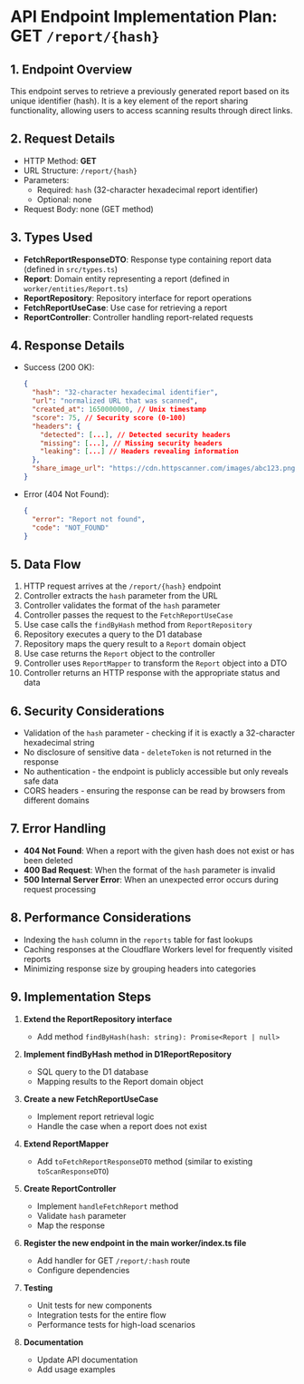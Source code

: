 # API Endpoint Implementation Plan: GET `/report/{hash}`

## 1. Endpoint Overview
This endpoint serves to retrieve a previously generated report based on its unique identifier (hash). It is a key element of the report sharing functionality, allowing users to access scanning results through direct links.

## 2. Request Details
- HTTP Method: **GET**
- URL Structure: `/report/{hash}`
- Parameters:
  - Required: `hash` (32-character hexadecimal report identifier)
  - Optional: none
- Request Body: none (GET method)

## 3. Types Used
- **FetchReportResponseDTO**: Response type containing report data (defined in `src/types.ts`)
- **Report**: Domain entity representing a report (defined in `worker/entities/Report.ts`)
- **ReportRepository**: Repository interface for report operations
- **FetchReportUseCase**: Use case for retrieving a report
- **ReportController**: Controller handling report-related requests

## 4. Response Details
- Success (200 OK):
  ```json
  {
    "hash": "32-character hexadecimal identifier",
    "url": "normalized URL that was scanned",
    "created_at": 1650000000, // Unix timestamp
    "score": 75, // Security score (0-100)
    "headers": {
      "detected": [...], // Detected security headers
      "missing": [...], // Missing security headers
      "leaking": [...] // Headers revealing information
    },
    "share_image_url": "https://cdn.httpscanner.com/images/abc123.png" // or null
  }
  ```
- Error (404 Not Found):
  ```json
  {
    "error": "Report not found",
    "code": "NOT_FOUND"
  }
  ```

## 5. Data Flow
1. HTTP request arrives at the `/report/{hash}` endpoint
2. Controller extracts the `hash` parameter from the URL
3. Controller validates the format of the `hash` parameter
4. Controller passes the request to the `FetchReportUseCase`
5. Use case calls the `findByHash` method from `ReportRepository`
6. Repository executes a query to the D1 database
7. Repository maps the query result to a `Report` domain object
8. Use case returns the `Report` object to the controller
9. Controller uses `ReportMapper` to transform the `Report` object into a DTO
10. Controller returns an HTTP response with the appropriate status and data

## 6. Security Considerations
- Validation of the `hash` parameter - checking if it is exactly a 32-character hexadecimal string
- No disclosure of sensitive data - `deleteToken` is not returned in the response
- No authentication - the endpoint is publicly accessible but only reveals safe data
- CORS headers - ensuring the response can be read by browsers from different domains

## 7. Error Handling
- **404 Not Found**: When a report with the given hash does not exist or has been deleted
- **400 Bad Request**: When the format of the `hash` parameter is invalid
- **500 Internal Server Error**: When an unexpected error occurs during request processing

## 8. Performance Considerations
- Indexing the `hash` column in the `reports` table for fast lookups
- Caching responses at the Cloudflare Workers level for frequently visited reports
- Minimizing response size by grouping headers into categories

## 9. Implementation Steps

1. **Extend the ReportRepository interface**
   - Add method `findByHash(hash: string): Promise<Report | null>`

2. **Implement findByHash method in D1ReportRepository**
   - SQL query to the D1 database
   - Mapping results to the Report domain object

3. **Create a new FetchReportUseCase**
   - Implement report retrieval logic
   - Handle the case when a report does not exist

4. **Extend ReportMapper**
   - Add `toFetchReportResponseDTO` method (similar to existing `toScanResponseDTO`)

5. **Create ReportController**
   - Implement `handleFetchReport` method
   - Validate `hash` parameter
   - Map the response

6. **Register the new endpoint in the main worker/index.ts file**
   - Add handler for GET `/report/:hash` route
   - Configure dependencies

7. **Testing**
   - Unit tests for new components
   - Integration tests for the entire flow
   - Performance tests for high-load scenarios

8. **Documentation**
   - Update API documentation
   - Add usage examples
